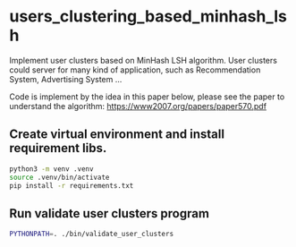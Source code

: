 # users_clustering_based_minhash_lsh

Implement user clusters based on MinHash LSH algorithm. 
User clusters could server for many kind of application, such
as Recommendation System, Advertising System ...

Code is implement by the idea in this paper below, please see
the paper to understand the algorithm:
https://www2007.org/papers/paper570.pdf

## Create virtual environment and install requirement libs.
```bash
python3 -m venv .venv
source .venv/bin/activate
pip install -r requirements.txt
```

## Run validate user clusters program
```bash
PYTHONPATH=. ./bin/validate_user_clusters
```
